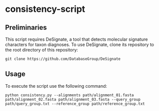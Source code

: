 # consistency-script


## Preliminaries
This script requires DeSignate, a tool that detects molecular signature characters for taxon diagnoses. To use DeSignate, clone its repository to the root directory of this repository:

```
git clone https://github.com/DatabaseGroup/DeSignate
```

## Usage
To execute the script use the following command:

```
python consistency.py --alignments path/alignment_01.fasta path/alignment_02.fasta path/alignment_03.fasta --query_group path/query_group.txt --reference_group path/reference_group.txt
```
